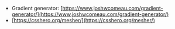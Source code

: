 * Gradient generator: [https://www.joshwcomeau.com/gradient-generator/](https://www.joshwcomeau.com/gradient-generator/)
* [https://csshero.org/mesher/](https://csshero.org/mesher/)
